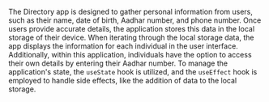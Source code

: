 The Directory app is designed to gather personal information from users, such as their name, date of birth, Aadhar number, and phone number. Once users provide accurate details, the application stores this data in the local storage of their device. When iterating through the local storage data, the app displays the information for each individual in the user interface. Additionally, within this application, individuals have the option to access their own details by entering their Aadhar number. To manage the application's state, the `useState` hook is utilized, and the `useEffect` hook is employed to handle side effects, like the addition of data to the local storage.
